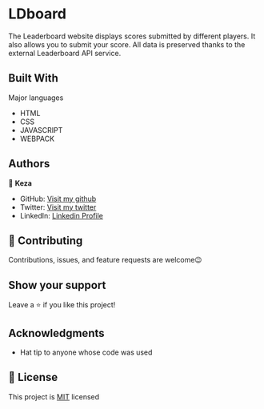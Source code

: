# LDboard

The Leaderboard website displays scores submitted by different players. It also allows you to submit your score. All data is preserved thanks to the external Leaderboard API service.

## Built With

 Major languages
- HTML
- CSS
- JAVASCRIPT
- WEBPACK


## Authors

👤 **Keza**

- GitHub: [Visit my github](https://github.com/keza681)
- Twitter: [Visit my twitter](https://twitter.com/LKeza19)
- LinkedIn: [Linkedin Profile](https://www.linkedin.com/in/linda-keza-a10150218/)



## 🤝 Contributing

Contributions, issues, and feature requests are welcome😉


## Show your support

Leave a ⭐️ if you like this project!

## Acknowledgments

- Hat tip to anyone whose code was used

## 📝 License

This project is [MIT](./MIT.md) licensed